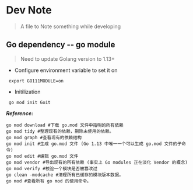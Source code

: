 # Dev Note 
> A file to Note something while developing

## Go dependency  -- go module  
> Need to update Golang version to 1.13+
- Configure environment variable to set it on
```shell
 export GO111MODULE=on
```
- Initilization
```shell
 go mod init Goit
```
***Reference:*** 
```shell
go mod download #下载 go.mod 文件中指明的所有依赖
go mod tidy #整理现有的依赖，删除未使用的依赖。
go mod graph #查看现有的依赖结构
go mod init #生成 go.mod 文件 (Go 1.13 中唯一一个可以生成 go.mod 文件的子命令)
go mod edit #编辑 go.mod 文件
go mod vendor #导出现有的所有依赖 (事实上 Go modules 正在淡化 Vendor 的概念)
go mod verify #校验一个模块是否被篡改过
go clean -modcache #清理所有已缓存的模块版本数据。
go mod #查看所有 go mod 的使用命令。
```

